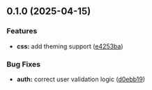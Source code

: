 ## 0.1.0 (2025-04-15)


### Features

* **css:** add theming support ([e4253ba](https://github.com/wuast94/linkus/commit/e4253ba435ba10e655d6477cfff0213be41541ca))


### Bug Fixes

* **auth:** correct user validation logic ([d0ebb19](https://github.com/wuast94/linkus/commit/d0ebb19496d3a85620724abd18e693767f3f70c2))

